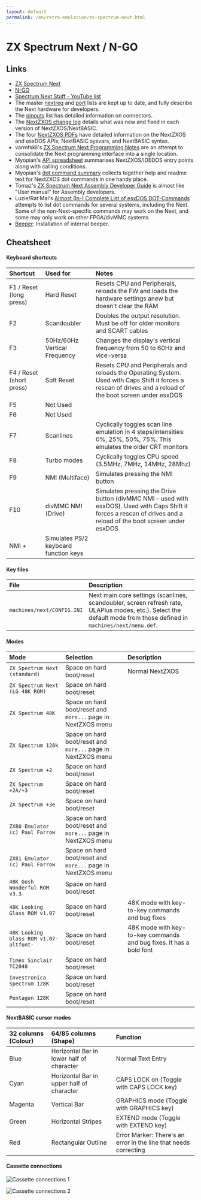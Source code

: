 ```yaml
---
layout: default
permalink: /en/retro-emulacion/zx-spectrum-next.html
---
```


# ZX Spectrum Next / N-GO

## Links

* [ZX Spectrum Next](https://www.specnext.com/)
* [N-GO](https://manuferhi.com/c/n-go)
* [Spectrum Next Stuff - YouTube list](https://www.youtube.com/playlist?list=PL2lCM2mJCG_AonDyHJfqjxFR5VoqBWqoh)
* The master [nextreg](https://gitlab.com/SpectrumNext/ZX_Spectrum_Next_FPGA/-/blob/master/cores/zxnext/nextreg.txt) and [port](https://gitlab.com/SpectrumNext/ZX_Spectrum_Next_FPGA/-/blob/master/cores/zxnext/ports.txt) lists are kept up to date, and fully describe the Next hardware for developers.
* The [pinouts](https://gitlab.com/thesmog358/tbblue/-/blob/master/docs/extra-hw/pinouts/pinouts.txt) list has detailed information on connectors.
* The [NextZXOS change log](https://gitlab.com/thesmog358/tbblue/-/raw/master/docs/nextzxos-changelog.txt) details what was new and fixed in each version of NextZXOS/NextBASIC.
* The four [NextZXOS PDFs](https://gitlab.com/thesmog358/tbblue/-/tree/master/docs/nextzxos) have detailed information on the NextZXOS and esxDOS APIs, NextBASIC sysvars, and NextBASIC syntax.
* varmfskii's [ZX Spectrum Next Programming Notes](https://raw.githubusercontent.com/varmfskii/zxnext_code/master/zx_next_notes/zxnext_notes.pdf) are an attempt to consolidate the Next programming interface into a single location.
* Myopian's [API spreadsheet](https://docs.google.com/spreadsheets/d/1dB8fKIfByGJTts409Ud8ly450a6SLPnLZc-nCBghBl8) summarises NextZXOS/IDEDOS entry points along with calling conditions.
* Myopian's [dot command summary](https://www.cs.hmc.edu/~oneill/specnext/dot-cmds.html) collects together help and readme text for NextZXOS dot commands in one handy place.
* Tomaz's [ZX Spectrum Next Assembly Developer Guide](https://github.com/tomaz/zx-next-dev-guide/releases/latest) is almost like "User manual" for Assembly developers.
* Luzie/Rat Mal's [Almost (In-) Complete List of esxDOS DOT-Commands](https://docs.google.com/spreadsheets/d/17-ifpHcy932_AP7SAv9uBLxg-2ZptcdgTvQ8ILXQLM4/edit?usp=sharing_eil&ts=599361c7) attempts to list dot commands for several systems, including the Next. Some of the non-Next-specific commands may work on the Next, and some may only work on other FPGA/divMMC systems.
* [Beeper](https://wiki.specnext.dev/Beeper_(hardware)): Installation of internal beeper.

## Cheatsheet

#### Keyboard shortcuts

|Shortcut|Used for|Notes|
|:------------|:-------|:------|
|F1 / Reset (long press)|Hard Reset|Resets CPU and Peripherals, reloads the FW and loads the hardware settings anew but doesn't clear the RAM|
|F2|Scandoubler|Doubles the output resolution. Must be off for older monitors and SCART cables|
|F3|50Hz/60Hz Vertical Frequency|Changes the display's vertical frequency from 50 to 60Hz and vice-versa|
|F4 / Reset (short press)|Soft Reset|Resets CPU and Peripherals and reloads the Operating System. Used with Caps Shift it forces a rescan of drives and a reload of the boot screen under esxDOS|
|F5|Not Used| |
|F6|Not Used| |
|F7|Scanlines|Cyclically toggles scan line emulation in 4 steps/intensities: 0%, 25%, 50%, 75%. This emulates the older CRT monitors|
|F8|Turbo modes|Cyclically toggles CPU speed (3.5MHz, 7MHz, 14MHz, 28Mhz)|
|F9|NMI (Multiface)|Simulates pressing the NMI button|
|F10|divMMC NMI (Drive)|Simulates pressing the Drive button (divMMC NMI – used with esxDOS). Used with Caps Shift it forces a rescan of drives and a reload of the boot screen under esxDOS|
|NMI + <numeric keys>|Simulates PS/2 keyboard function keys| |

#### Key files

|File|Description|
|:-------|:------------|
|`machines/next/CONFIG.INI`|Next main core settings (scanlines, scandoubler, screen refresh rate, ULAPlus modes, etc.). Select the default mode from those defined in `machines/next/menu.def`.|

#### Modes

|Mode|Selection|Description|
|:---|:--------|:----------|
|`ZX Spectrum Next (standard)`|Space on hard boot/reset|Normal NextZXOS|
|`ZX Spectrum Next (LG 48K ROM)`|Space on hard boot/reset| |
|`ZX Spectrum 48K`|Space on hard boot/reset and `more...` page in NextZXOS menu| |
|`ZX Spectrum 128k`|Space on hard boot/reset and `more...` page in NextZXOS menu| |
|`ZX Spectrum +2`|Space on hard boot/reset| |
|`ZX Spectrum +2A/+3`|Space on hard boot/reset| |
|`ZX Spectrum +3e`|Space on hard boot/reset| |
|`ZX80 Emulator (c) Paul Farrow`|Space on hard boot/reset and `more...` page in NextZXOS menu| |
|`ZX81 Emulator (c) Paul Farrow`|Space on hard boot/reset and `more...` page in NextZXOS menu| |
|`48K Gosh Wonderful ROM v3.3`|Space on hard boot/reset| |
|`48K Looking Glass ROM v1.07`|Space on hard boot/reset|48K mode with key-to-key commands and bug fixes|
|`48K Looking Glass ROM v1.07-altfont-`|Space on hard boot/reset|48K mode with key-to-key commands and bug fixes. It has a bold font|
|`Timex Sinclair TC2048`|Space on hard boot/reset| |
|`Investronica Spectrum 128K`|Space on hard boot/reset| |
|`Pentagon 128K`|Space on hard boot/reset| |

#### NextBASIC cursor modes

|32 columns (Colour)|64/85 columns (Shape)|Function|
|:---------------------|:---------------------------------|:--------|
|Blue|Horizontal Bar in lower half of character|Normal Text Entry|
|Cyan|Horizontal Bar in upper half of character|CAPS LOCK on (Toggle with CAPS LOCK key)|
|Magenta|Vertical Bar|GRAPHICS mode (Toggle with GRAPHICS key)|
|Green|Horizontal Stripes|EXTEND mode (Toggle with EXTEND key)|
|Red|Rectangular Outline|Error Marker: There's an error in the line that needs correcting|

#### Cassette connections

![Cassette connections 1](/images/pages/zx-spectrum-next/Ear-mic-socket-1.png)

![Cassette connections 2](/images/pages/zx-spectrum-next/Spectrum-plus-3-tape-lead.jpg)
